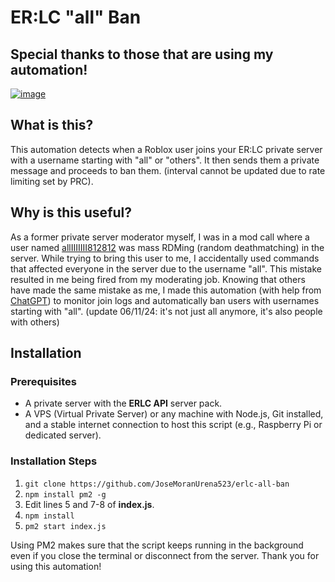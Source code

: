 # ER:LC "all" Ban

## Special thanks to those that are using my automation!
[![image](https://github.com/user-attachments/assets/bc70b1eb-c06f-4fca-859d-eeeee716c888)](https://discord.gg/nawsakg47d)

## What is this?
This automation detects when a Roblox user joins your ER:LC private server with a username starting with "all" or "others". It then sends them a private message and proceeds to ban them. (interval cannot be updated due to rate limiting set by PRC).

## Why is this useful?
As a former private server moderator myself, I was in a mod call where a user named [allIIIIIII812812](https://www.roblox.com/users/6233238877/profile) was mass RDMing (random deathmatching) in the server. While trying to bring this user to me, I accidentally used commands that affected everyone in the server due to the username "all". This mistake resulted in me being fired from my moderating job. Knowing that others have made the same mistake as me, I made this automation (with help from [ChatGPT](https://chatgpt.com/)) to monitor join logs and automatically ban users with usernames starting with "all".
(update 06/11/24: it's not just all anymore, it's also people with others)

## Installation
### Prerequisites
- A private server with the **ERLC API** server pack.
- A VPS (Virtual Private Server) or any machine with Node.js, Git installed, and a stable internet connection to host this script (e.g., Raspberry Pi or dedicated server).

### Installation Steps
1. `git clone https://github.com/JoseMoranUrena523/erlc-all-ban`
2. `npm install pm2 -g`
3. Edit lines 5 and 7-8 of **index.js**.
4. `npm install`
5. `pm2 start index.js`

Using PM2 makes sure that the script keeps running in the background even if you close the terminal or disconnect from the server. Thank you for using this automation!
